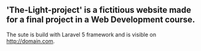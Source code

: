 ## 'The-Light-project' is a fictitious website made for a final project in a Web Development course.
The sute is build with Laravel 5 framework and is visible on http://domain.com.
